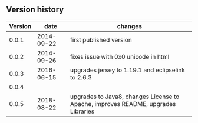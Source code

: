 ## Version history
| Version | date | changes
| ------ | ----- | ---------
| 0.0.1 | 2014-09-22 | first published version
| 0.0.2 | 2014-09-26 | fixes issue with 0x0 unicode in html 
| 0.0.3 | 2016-06-15 | upgrades jersey to 1.19.1 and eclipselink to 2.6.3
| 0.0.4 | |
| 0.0.5 | 2018-08-22 | upgrades to Java8, changes License to Apache, improves README, upgrades Libraries
